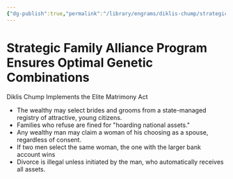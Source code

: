 ```yaml
---
{"dg-publish":true,"permalink":"/library/engrams/diklis-chump/strategic-family-alliance-program-ensures-optimal-genetic-combinations/","tags":["DC/Aristocracy","DC/AS5"]}
---
```


# Strategic Family Alliance Program Ensures Optimal Genetic Combinations
Diklis Chump Implements the Elite Matrimony Act
- The wealthy may select brides and grooms from a state-managed registry of attractive, young citizens.  
- Families who refuse are fined for "hoarding national assets."
- Any wealthy man may claim a woman of his choosing as a spouse, regardless of consent.  
- If two men select the same woman, the one with the larger bank account wins
- Divorce is illegal unless initiated by the man, who automatically receives all assets.
